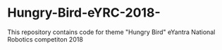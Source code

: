 # Hungry-Bird-eYRC-2018-
This repository contains code for theme "Hungry Bird" eYantra National Robotics competiton 2018
